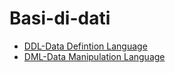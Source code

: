 # Basi-di-dati

- [DDL-Data Defintion Language](./DDL.md)
- [DML-Data Manipulation Language](./DML.md)



<!-- TODO
1.2 Algebra Relazionale 
Espressioni nella targhet list

Continuare 2.2 in poi
